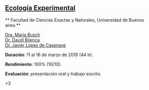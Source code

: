 
## [Ecología Experimental](http://server.ege.fcen.uba.ar/Ecodes/Integrantes/Javier/cursos/curso1.htm)
** Facultad de Ciencias Exactas y Naturales, Universidad de Buenos aires.**  <br /> 

[Dra. María Busch](https://www.conicet.gov.ar/new_scp/detalle.php?id=21280&keywords=Mar%C3%ADa+Busch&datos_academicos=yes) <br /> 
[Dr. David Bilenca](https://www.conicet.gov.ar/new_scp/detalle.php?id=19957&keywords=David+Bilenca&datos_academicos=yes)  <br /> 
[Dr. Javier Lopez de Casenave](https://www.conicet.gov.ar/new_scp/detalle.php?id=20117&keywords=Javier+Lopez+Casenave&datos_academicos=yes) <br />

**Duración**: 11 al 16 de marzo de 2019 (44 h).
<br />

**Rendimiento**: 100% (10/10). 
<br />

**Evaluación**: presentación oral y trabajo escrito.
<br />

<3

